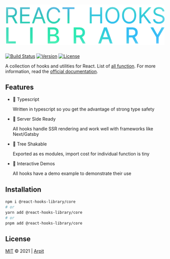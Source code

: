 # ![React Hooks Library](/website/public/logo_text.png)

[![Build Status](https://img.shields.io/github/workflow/status/heyitsarpit/react-hooks-library/Publish%20to%20NPM%20and%20Release%20To%20Github?style=flat&colorA=000000&colorB=000000)](https://github.com/heyitsarpit/react-hooks-library/actions/workflows/publish_release.yml?query=event%3Apush)
[![Version](https://img.shields.io/npm/v/@react-hooks-library/core?style=flat&colorA=000000&colorB=000000)](https://www.npmjs.com/package/@react-hooks-library/core)
[![License](https://img.shields.io/github/license/heyitsarpit/react-hooks-library?style=flat&colorA=000000&colorB=000000)](/LICENSE)

A collection of hooks and utilities for React. List of [all function](https://react-hooks-library-rosy.vercel.app/functions). For more information, read the [official documentation](https://react-hooks-library-rosy.vercel.app).

## Features

- 🔮 Typescript

  Written in typescript so you get the advantage of strong type safety

- 🧠 Server Side Ready

  All hooks handle SSR rendering and work well with frameworks like Next/Gatsby

- 🌿 Tree Shakable

  Exported as es modules, import cost for individual function is tiny

- 🎡 Interactive Demos

  All hooks have a demo example to demonstrate their use

## Installation

```bash
npm i @react-hooks-library/core
# or
yarn add @react-hooks-library/core
# or
pnpm add @react-hooks-library/core
```

## License

[MIT](/LICENSE) © 2021 | [Arpit](https://github.com/heyitsarpit)
